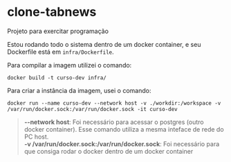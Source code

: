 # clone-tabnews

Projeto para exercitar programação

Estou rodando todo o sistema dentro de um docker container, e seu Dockerfile está em `infra/Dockerfile`.

Para compilar a imagem utilizei o comando:

```
docker build -t curso-dev infra/
```

Para criar a instância da imagem, usei o comando:

```
docker run --name curso-dev --network host -v ./workdir:/workspace -v /var/run/docker.sock:/var/run/docker.sock -it curso-dev
```

> **--network host**: Foi necessário para acessar o postgres (outro docker container). Esse comando utiliza a mesma inteface de rede do PC host. </br> 
> **-v /var/run/docker.sock:/var/run/docker.sock**: Foi necessário para que consiga rodar o docker dentro de um docker container
